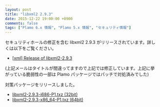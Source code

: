 ```yaml
---
layout: post
title: "libxml2 2.9.3"
date: 2015-12-22 19:00:00 +0900
comments: false
tags: ["Plamo 6.x 情報", "Plamo 5.x 情報", "セキュリティ情報"]
---
```

セキュリティホールの修正を含む libxml2 2.9.3 がリリースされています。詳しくは以下をご覧ください。

* [[xml] Release of libxml2-2.9.3](https://mail.gnome.org/archives/xml/2015-November/msg00012.html)

(上記メールはタイトルが間違ってますので上記では修正しています。上記に挙がっている脆弱性の一部は Plamo パッケージではパッチで対処済みでした)

対策パッケージをリリースしました。

* [libxml2-2.9.3-i686-P1.txz (32bit)](ftp://plamo.linet.gr.jp/pub/Plamo-5.x/x86/plamo/01_minimum/libxml2-2.9.3-i686-P1.txz)
* [libxml2-2.9.3-x86_64-P1.txz (64bit)](ftp://plamo.linet.gr.jp/pub/Plamo-5.x/x86_64/plamo/01_minimum/libxml2-2.9.3-x86_64-P1.txz)